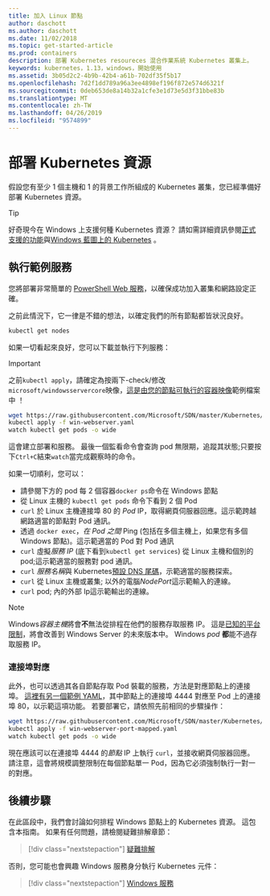 ```yaml
---
title: 加入 Linux 節點
author: daschott
ms.author: daschott
ms.date: 11/02/2018
ms.topic: get-started-article
ms.prod: containers
description: 部署 Kubernetes resoureces 混合作業系統 Kubernetes 叢集上。
keywords: kubernetes，1.13，windows，開始使用
ms.assetid: 3b05d2c2-4b9b-42b4-a61b-702df35f5b17
ms.openlocfilehash: 7d2f1dd789a96a3ee4898ef196f872e574d6321f
ms.sourcegitcommit: 0deb653de8a14b32a1cfe3e1d73e5d3f31bbe83b
ms.translationtype: MT
ms.contentlocale: zh-TW
ms.lasthandoff: 04/26/2019
ms.locfileid: "9574899"
---
```

# <a name="deploying-kubernetes-resources"></a>部署 Kubernetes 資源 #
假設您有至少 1 個主機和 1 的背景工作所組成的 Kubernetes 叢集，您已經準備好部署 Kubernetes 資源。
> [!TIP] 
> 好奇現今在 Windows 上支援何種 Kubernetes 資源？ 請如需詳細資訊參閱[正式支援的功能](https://kubernetes.io/docs/getting-started-guides/windows/#supported-features)與[Windows 藍圖上的 Kubernetes](https://trello.com/b/rjTqrwjl/windows-k8s-roadmap) 。


## <a name="running-a-sample-service"></a>執行範例服務 ##
您將部署非常簡單的 [PowerShell Web 服務](https://github.com/Microsoft/SDN/blob/master/Kubernetes/WebServer.yaml)，以確保成功加入叢集和網路設定正確。

之前此情況下，它一律是不錯的想法，以確定我們的所有節點都皆狀況良好。
```bash
kubectl get nodes
```

如果一切看起來良好，您可以下載並執行下列服務：
> [!Important] 
> 之前`kubectl apply`，請確定為按兩下-check/修改`microsoft/windowsservercore`映像，[這是由您的節點可執行的容器映像](https://docs.microsoft.com/en-us/virtualization/windowscontainers/deploy-containers/version-compatibility#choosing-container-os-versions)範例檔案中 ！

```bash
wget https://raw.githubusercontent.com/Microsoft/SDN/master/Kubernetes/flannel/l2bridge/manifests/simpleweb.yml -O win-webserver.yaml
kubectl apply -f win-webserver.yaml
watch kubectl get pods -o wide
```

這會建立部署和服務。 最後一個監看命令會查詢 pod 無限期，追蹤其狀態;只要按下`Ctrl+C`結束`watch`當完成觀察時的命令。

如果一切順利，您可以：

  - 請參閱下方的 pod 每 2 個容器`docker ps`命令在 Windows 節點
  - 從 Linux 主機的 `kubectl get pods` 命令下看到 2 個 Pod
  - `curl` 於 Linux 主機連接埠 80 的 *Pod* IP，取得網頁伺服器回應。這示範跨越網路適當的節點對 Pod 通訊。
  - 透過 `docker exec`，*在 Pod 之間* Ping (包括在多個主機上，如果您有多個 Windows 節點)。這示範適當的 Pod 對 Pod 通訊
  - `curl` 虛擬*服務 IP* (底下看到`kubectl get services`) 從 Linux 主機和個別的 pod;這示範適當的服務對 pod 通訊。
  - `curl` *服務名稱*與 Kubernetes[預設 DNS 尾碼](https://kubernetes.io/docs/concepts/services-networking/dns-pod-service/#services)，示範適當的服務探索。
  - `curl` 從 Linux 主機或叢集; 以外的電腦*NodePort*這示範輸入的連線。
  - `curl` pod; 內的外部 Ip這示範輸出的連線。

> [!Note]  
> Windows*容器主機*將會**不**無法從排程在他們的服務存取服務 IP。 這是[已知的平台限制](./common-problems.md#my-windows-node-cannot-access-my-services-using-the-service-ip)，將會改善到 Windows Server 的未來版本中。 Windows *pod* **都**能不過存取服務 IP。

### <a name="port-mapping"></a>連接埠對應 ### 
此外，也可以透過其各自節點存取 Pod 裝載的服務，方法是對應節點上的連接埠。 [這裡有另一個範例 YAML](https://github.com/Microsoft/SDN/blob/master/Kubernetes/PortMapping.yaml)，其中節點上的連接埠 4444 對應至 Pod 上的連接埠 80，以示範這項功能。 若要部署它，請依照先前相同的步驟操作：

```bash
wget https://raw.githubusercontent.com/Microsoft/SDN/master/Kubernetes/PortMapping.yaml -O win-webserver-port-mapped.yaml
kubectl apply -f win-webserver-port-mapped.yaml
watch kubectl get pods -o wide
```

現在應該可以在連接埠 4444 的*節點* IP 上執行 `curl`，並接收網頁伺服器回應。 請注意，這會將規模調整限制在每個節點單一 Pod，因為它必須強制執行一對一的對應。


## <a name="next-steps"></a>後續步驟 ##
在此區段中，我們會討論如何排程 Windows 節點上的 Kubernetes 資源。 這包含本指南。 如果有任何問題，請檢閱疑難排解章節：

> [!div class="nextstepaction"]
> [疑難排解](./common-problems.md)

否則，您可能也會興趣 Windows 服務身分執行 Kubernetes 元件：
> [!div class="nextstepaction"]
> [Windows 服務](./kube-windows-services.md)